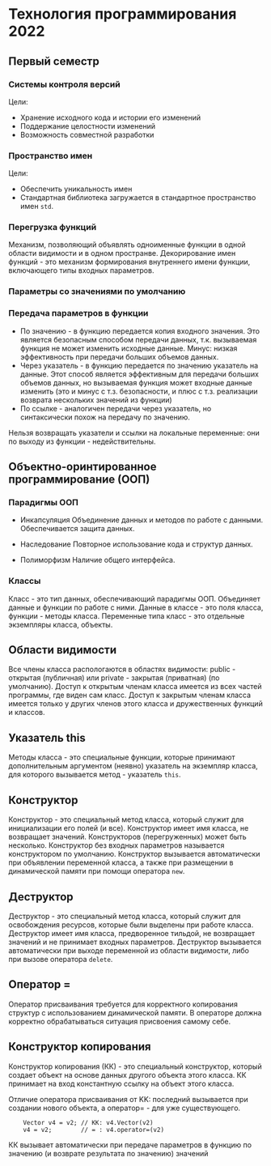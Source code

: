 # Технология программирования 2022

## Первый семестр

### Системы контроля версий

Цели: 
* Хранение исходного кода и истории его изменений
* Поддержание целостности изменений
* Возможность совместной разработки

### Пространство имен

Цели:
* Обеспечить уникальность имен
* Стандартная библиотека загружается в стандартное пространство имен `std`.


### Перегрузка функций

Механизм, позволяющий объявлять одноименные функции в одной области видимости 
и в одном пространве.
Декорирование имен функций - это механизм формирования внутреннего имени
функции, включающего типы входных параметров.

### Параметры со значениями по умолчанию

### Передача параметров в функции
* По значению - в функцию передается копия входного значения. Это является 
безопасным способом передачи данных, т.к. вызываемая функция не может изменить 
исходные данные. Минус: низкая эффективность при передачи больших объемов данных.
* Через указатель - в функцию передается по значению указатель на данные.
Этот способ является эффективным для передачи больших объемов данных, но 
вызываемая функция может входные данные изменить (это и минус с т.з. безопасности,
и плюс с т.з. реализации возврата нескольких значений из функции)
* По ссылке - аналогичен передачи через указатель, но синтаксически похож на 
передачу по значению. 

Нельзя возвращать указатели и ссылки на локальные переменные: 
они по выходу из функции - недействительны.

## Объектно-оринтированное программирование (ООП)

### Парадигмы ООП

* Инкапсуляция
Объединение данных и методов по работе с данными. Обеспечивается защита 
данных.

* Наследование
Повторное использование кода и структур данных.

* Полиморфизм
Наличие общего интерфейса.

### Классы

Класс - это тип данных, обеспечивающий парадигмы ООП. Объединяет данные 
и функции по работе с ними. 
Данные в классе - это поля класса, функции - методы класса.
Переменные типа класс - это отдельные экземпляры класса, объекты.

## Области видимости

Все члены класса распологаются в областях видимости: public - 
открытая (публичная) или private - закрытая (приватная) (по умолчанию).
Доступ к открытым членам класса имеется из всех частей программы, где
виден сам класс.
Доступ к закрытым членам класса имеется только у других членов этого класса
и дружественных функций и классов.

## Указатель this

Методы класса - это специальные функции, которые принимают дополнительным
аргументом (неявно) указатель на экземпляр класса, для которого вызывается
метод - указатель `this`.

## Конструктор

Конструктор - это специальный метод класса, который служит для инициализации
его полей (и все). Конструктор имеет имя класса, не возвращает значений.
Конструкторов (перегруженных) может быть несколько. Конструктор без входных
параметров называется конструктором по умолчанию.
Конструктор вызывается автоматически при объявлении переменной класса, 
а также при размещении в динамической памяти при помощи оператора `new`.

## Деструктор

Деструктор - это специальный метод класса, который служит для освобождения
ресурсов, которые были выделены при работе класса.
Деструктор имеет имя класса, предворенное тильдой, не возвращает значений и
не принимает входных параметров.
Деструктор вызывается автоматически при выходе переменной из области видимости,
либо при вызове оператора `delete`.

## Оператор =

Оператор присваивания требуется для корректного копирования структур
с использованием динамической памяти. В операторе должна
корректно обрабатываться ситуация присвоения самому себе.

## Конструктор копирования

Конструктор копирования (КК) - это специальный конструктор, который 
создает объект на основе данных другого объекта этого класса.
КК принимает на вход константную ссылку на объект этого класса.

Отличие оператора присваивания от KK: последний вызывается при
создании нового объекта, а оператор= - для уже существующего.
```
	Vector v4 = v2; // КК: v4.Vector(v2)
	v4 = v2;        // = : v4.operator=(v2)
```


КК вызывает автоматически при передаче параметров в функцию по значению
(и возврате результата по значению)
значений







